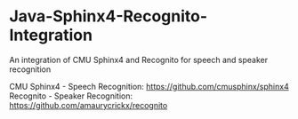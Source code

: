 # Java-Sphinx4-Recognito-Integration
An integration of CMU Sphinx4 and Recognito for speech and speaker recognition

CMU Sphinx4 - Speech Recognition: https://github.com/cmusphinx/sphinx4
Recognito - Speaker Recognition: https://github.com/amaurycrickx/recognito
